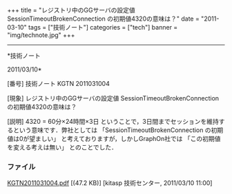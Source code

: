 ﻿+++
title = "レジストリ中のGGサーバの設定値 SessionTimeoutBrokenConnection の初期値4320の意味は？"
date = "2011-03-10"
tags = ["技術ノート"]
categories = ["tech"]
banner = "img/technote.jpg"
+++

-----------------------------------------------------------------------------------------------------------------------------

*技術ノート

2011/03/10*


[番号]
技術ノート KGTN 2011031004

[現象]
レジストリ中のGGサーバの設定値 SessionTimeoutBrokenConnection
の初期値4320の意味は？

[説明]
4320 = 60分×24時間×3日
ということで，3日間までセッションを維持するという意味です．弊社としては
「SessionTimeoutBrokenConnection の初期値は0が望ましい」
と考えておりますが，しかしGraphOn社では 「この初期値を変える考えは無い」
とのことでした．


### ファイル

 
 


[KGTN2011031004.pdf](http://techreport.kitasp.net/attachments/download/516/KGTN2011031004.pdf)
 [(47.2 KB)] [kitasp 技術センター, 2011/03/10
11:00]


 


 

